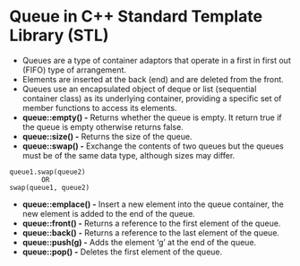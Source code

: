 # Queue in C++ Standard Template Library (STL)
- Queues are a type of container adaptors that operate in a first in first out (FIFO) type of arrangement.
- Elements are inserted at the back (end) and are deleted from the front.
- Queues use an encapsulated object of deque or list (sequential container class) as its underlying container, providing a specific set of member functions to access its elements.
- **queue::empty() -**	Returns whether the queue is empty. It return true if the queue is empty otherwise returns false.
- **queue::size() -**	Returns the size of the queue.
- **queue::swap() -**	Exchange the contents of two queues but the queues must be of the same data type, although sizes may differ.
>
    queue1.swap(queue2)
            OR
    swap(queue1, queue2)
- **queue::emplace() -**	Insert a new element into the queue container, the new element is added to the end of the queue.
- **queue::front() -**	Returns a reference to the first element of the queue.
- **queue::back() -**	Returns a reference to the last element of the queue.
- **queue::push(g) -** 	Adds the element ‘g’ at the end of the queue.
- **queue::pop() -**	Deletes the first element of the queue.